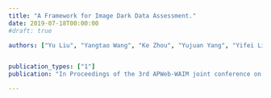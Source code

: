 ```yaml
---
title: "A Framework for Image Dark Data Assessment."
date: 2019-07-18T00:00:00
#draft: true

authors: ["Yu Liu", "Yangtao Wang", "Ke Zhou", "Yujuan Yang", "Yifei Liu", "Jingkuan Song", "Zhili Xiao"]


publication_types: ["1"]
publication: "In Proceedings of the 3rd APWeb-WAIM joint conference on Web and Big Data (APWeb-WAIM), Chengdu, China. (Best Paper Runner-Up)"

---
```


